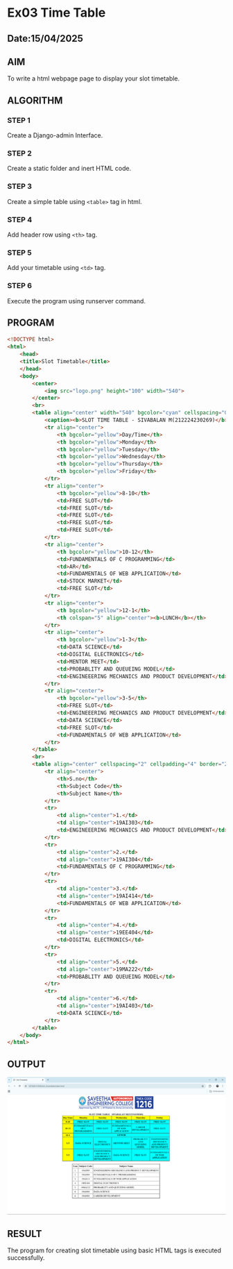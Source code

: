 # Ex03 Time Table
## Date:15/04/2025

## AIM
To write a html webpage page to display your slot timetable.

## ALGORITHM
### STEP 1
Create a Django-admin Interface.

### STEP 2
Create a static folder and inert HTML code.

### STEP 3
Create a simple table using ```<table>``` tag in html.

### STEP 4
Add header row using ```<th>``` tag.

### STEP 5
Add your timetable using ```<td>``` tag.

### STEP 6
Execute the program using runserver command.

## PROGRAM
~~~HTML
<!DOCTYPE html>
<html>
    <head>
    <title>Slot Timetable</title>
    </head>
    <body>
        <center>
            <img src="logo.png" height="100" width="540">
        </center>
        <br>
        <table align="center" width="540" bgcolor="cyan" cellspacing="0" cellpadding="4" border >
            <caption><b>SLOT TIME TABLE - SIVABALAN M(212224230269)</b></caption>
            <tr align="center">
                <th bgcolor="yellow">Day/Time</th>
                <th bgcolor="yellow">Monday</th>
                <th bgcolor="yellow">Tuesday</th>
                <th bgcolor="yellow">Wednesday</th>
                <th bgcolor="yellow">Thursday</th>
                <th bgcolor="yellow">Friday</th>
            </tr>
            <tr align="center">
                <th bgcolor="yellow">8-10</th>
                <td>FREE SLOT</td>
                <td>FREE SLOT</td>
                <td>FREE SLOT</td>
                <td>FREE SLOT</td>
                <td>FREE SLOT</td>
            </tr>
            <tr align="center">
                <th bgcolor="yellow">10-12</th>
                <td>FUNDAMENTALS OF C PROGRAMMING</td>
                <td>AR</td>
                <td>FUNDAMENTALS OF WEB APPLICATION</td>
                <td>STOCK MARKET</td>
                <td>FREE SLOT</td>
            </tr>
            <tr align="center">
                <th bgcolor="yellow">12-1</th>
                <th colspan="5" align="center"><b>LUNCH</b></th>
            </tr>
            <tr align="center">
                <th bgcolor="yellow">1-3</th>
                <td>DATA SCIENCE</td>
                <td>DIGITAL ELECTRONICS</td>
                <td>MENTOR MEET</td>
                <td>PROBABLITY AND QUEUEING MODEL</td>
                <td>ENGINEEERING MECHANICS AND PRODUCT DEVELOPMENT</td>
            </tr>
            <tr align="center">
                <th bgcolor="yellow">3-5</th>
                <td>FREE SLOT</td>
                <td>ENGINEEERING MECHANICS AND PRODUCT DEVELOPMENT</td>
                <td>DATA SCIENCE</td>
                <td>FREE SLOT</td>
                <td>FUNDAMENTALS OF WEB APPLICATION</td>
            </tr>
        </table>
        <br>
        <table align="center" cellspacing="2" cellpadding="4" border="2">
            <tr align="center">
                <th>S.no</th>
                <th>Subject Code</th>
                <th>Subject Name</th>
            </tr>
            <tr>
                <td align="center">1.</td>
                <td align="center">19AI303</td>
                <td>ENGINEEERING MECHANICS AND PRODUCT DEVELOPMENT</td>
            </tr>
            <tr>
                <td align="center">2.</td>
                <td align="center">19AI304</td>
                <td>FUNDAMENTALS OF C PROGRAMMING</td>
            </tr>
            <tr>
                <td align="center">3.</td>
                <td align="center">19AI414</td>
                <td>FUNDAMENTALS OF WEB APPLICATION</td>
            </tr>
            <tr>
                <td align="center">4.</td>
                <td align="center">19EE404</td>
                <td>DIGITAL ELECTRONICS</td>
            </tr>
            <tr>
                <td align="center">5.</td>
                <td align="center">19MA222</td>
                <td>PROBABLITY AND QUEUEING MODEL</td>
            </tr>
            <tr>
                <td align="center">6.</td>
                <td align="center">19AI403</td>
                <td>DATA SCIENCE</td>
            </tr>
        </table>
    </body>
</html>
~~~

## OUTPUT
![OUTPUT](<Screenshot 2025-04-16 105833.png>)

## RESULT
The program for creating slot timetable using basic HTML tags is executed successfully.
